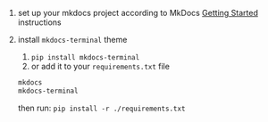 
1. set up your mkdocs project according to MkDocs [Getting Started](https://www.mkdocs.org/getting-started/) instructions
2. install `mkdocs-terminal` theme
   1. `pip install mkdocs-terminal`
   2. or add it to your `requirements.txt` file

    ```requirements.txt
    mkdocs
    mkdocs-terminal
    ```

    then run: `pip install -r ./requirements.txt`